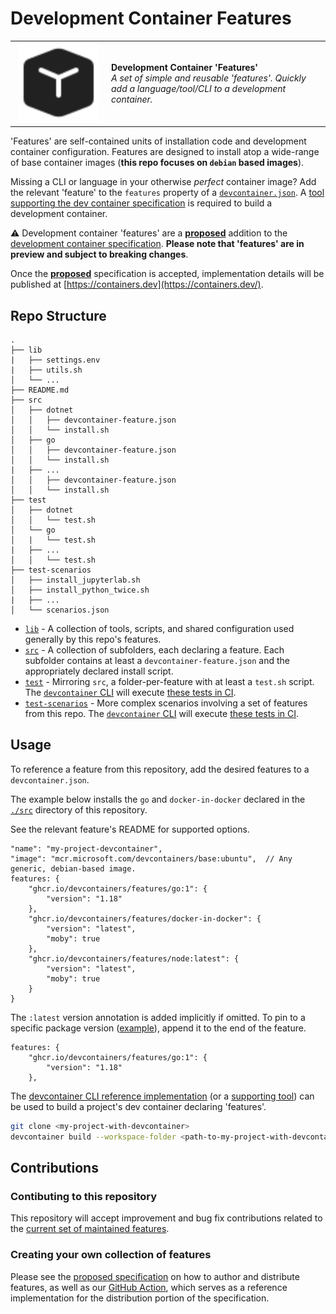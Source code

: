 # Development Container Features

<table style="width: 100%; border-style: none;"><tr>
<td style="width: 140px; text-align: center;"><a href="https://github.com/devcontainers"><img width="128px" src="https://raw.githubusercontent.com/microsoft/fluentui-system-icons/78c9587b995299d5bfc007a0077773556ecb0994/assets/Cube/SVG/ic_fluent_cube_32_filled.svg" alt="devcontainers organization logo"/></a></td>
<td>
<strong>Development Container 'Features'</strong><br />
<i>A set of simple and reusable 'features'. Quickly add a language/tool/CLI to a development container.
</td>
</tr></table>

'Features' are self-contained units of installation code and development container configuration. Features are designed to install atop a wide-range of base container images (**this repo focuses on `debian` based images**).

Missing a CLI or language in your otherwise _perfect_ container image? Add the relevant 'feature' to the `features` property of a [`devcontainer.json`](https://containers.dev/implementors/json_reference/#general-properties).  A [tool supporting the dev container specification](https://containers.dev/supporting) is required to build a development container.

⚠️ Development container 'features' are a [**proposed**](https://github.com/devcontainers/spec/blob/main/proposals/devcontainer-features.md) addition to the [development container specification](https://containers.dev/implementors/spec/). **Please note that 'features' are in preview and subject to breaking changes**.

Once the [**proposed**](https://github.com/devcontainers/spec/blob/main/proposals/devcontainer-features.md) specification is accepted, implementation details will be published at [https://containers.dev](https://containers.dev/).


## Repo Structure

```
.
├── lib
|   ├── settings.env
|   ├── utils.sh
│   └── ...
├── README.md
├── src
│   ├── dotnet
│   │   ├── devcontainer-feature.json
│   │   └── install.sh
│   ├── go
│   │   ├── devcontainer-feature.json
│   │   └── install.sh
|   ├── ...
│   │   ├── devcontainer-feature.json
│   │   └── install.sh
├── test
│   ├── dotnet
│   │   └── test.sh
│   └── go
│   |   └── test.sh
|   ├── ...
│   │   └── test.sh
├── test-scenarios
│   ├── install_jupyterlab.sh
│   ├── install_python_twice.sh
|   ├── ...
│   └── scenarios.json
```

- [`lib`](lib) - A collection of tools, scripts, and shared configuration used generally by this repo's features.
- [`src`](src) - A collection of subfolders, each declaring a feature. Each subfolder contains at least a `devcontainer-feature.json` and the appropriately declared install script.
- [`test`](test) - Mirroring `src`, a folder-per-feature with at least a `test.sh` script. The [`devcontainer` CLI](https://github.com/devcontainers/cli) will execute [these tests in CI](https://github.com/devcontainers/features/blob/main/.github/workflows/test-all.yaml).
- [`test-scenarios`](test-scenarios) - More complex scenarios involving a set of features from this repo. The [`devcontainer` CLI](https://github.com/devcontainers/cli) will execute [these tests in CI](https://github.com/devcontainers/features/blob/main/.github/workflows/test-scenarios.yaml).

## Usage

To reference a feature from this repository, add the desired features to a `devcontainer.json`.

The example below installs the `go` and `docker-in-docker` declared in the [`./src`](./src) directory of this repository.

See the relevant feature's README for supported options.

```jsonc
"name": "my-project-devcontainer",
"image": "mcr.microsoft.com/devcontainers/base:ubuntu",  // Any generic, debian-based image.
features: {
    "ghcr.io/devcontainers/features/go:1": {
        "version": "1.18"
    },
    "ghcr.io/devcontainers/features/docker-in-docker": {
        "version": "latest",
        "moby": true
    },
    "ghcr.io/devcontainers/features/node:latest": {
        "version": "latest",
        "moby": true
    }
}
```

The `:latest` version annotation is added implicitly if omitted. To pin to a specific package version ([example](https://github.com/devcontainers/features/pkgs/container/features/go/versions)), append it to the end of the feature.

```jsonc
features: {
    "ghcr.io/devcontainers/features/go:1": {
        "version": "1.18"
    },
```

The [devcontainer CLI reference implementation](https://github.com/devcontainers/cli) (or a [supporting tool](https://containers.dev/supporting)) can be used to build a project's dev container declaring 'features'.

```bash
git clone <my-project-with-devcontainer>
devcontainer build --workspace-folder <path-to-my-project-with-devcontainer>
```

## Contributions

### Contibuting to this repository

This repository will accept improvement and bug fix contributions related to the [current set of maintained features](./src).

### Creating your own collection of features

Please see the [proposed specification](https://github.com/devcontainers/spec/blob/main/proposals/devcontainer-features-distribution.md) on how to author and distribute features, as well as our [GitHub Action](https://github.com/devcontainers/action), which serves as a reference implementation for the distribution portion of the specification.
